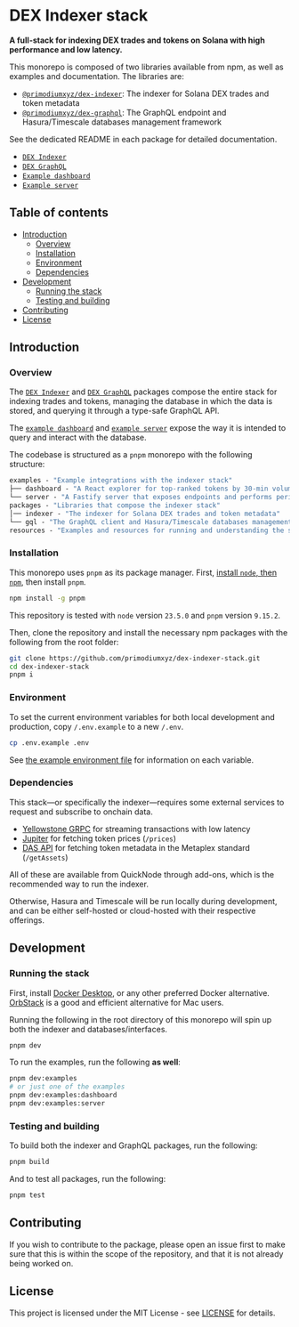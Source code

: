 # DEX Indexer stack

**A full-stack for indexing DEX trades and tokens on Solana with high performance and low latency.**

This monorepo is composed of two libraries available from npm, as well as examples and documentation. The libraries are:

- [`@primodiumxyz/dex-indexer`](https://www.npmjs.com/package/@primodiumxyz/dex-indexer): The indexer for Solana DEX trades and token metadata
- [`@primodiumxyz/dex-graphql`](https://www.npmjs.com/package/@primodiumxyz/dex-graphql): The GraphQL endpoint and Hasura/Timescale databases management framework

See the dedicated README in each package for detailed documentation.

- [`DEX Indexer`](./packages/indexer/README.md)
- [`DEX GraphQL`](./packages/gql/README.md)
- [`Example dashboard`](./examples/dashboard/README.md)
- [`Example server`](./examples/server/README.md)

## Table of contents

- [Introduction](#introduction)
  - [Overview](#overview)
  - [Installation](#installation)
  - [Environment](#environment)
  - [Dependencies](#dependencies)
- [Development](#development)
  - [Running the stack](#running-the-stack)
  - [Testing and building](#testing-and-building)
- [Contributing](#contributing)
- [License](#license)

## Introduction

### Overview

The [`DEX Indexer`](./packages/indexer/README.md) and [`DEX GraphQL`](./packages/gql/README.md) packages compose the entire stack for indexing trades and tokens, managing the database in which the data is stored, and querying it through a type-safe GraphQL API.

The [`example dashboard`](./examples/dashboard/README.md) and [`example server`](./examples/server/README.md) expose the way it is intended to query and interact with the database.

The codebase is structured as a `pnpm` monorepo with the following structure:

```ml
examples - "Example integrations with the indexer stack"
├── dashboard - "A React explorer for top-ranked tokens by 30-min volume, with price and candlestick charts"
└── server - "A Fastify server that exposes endpoints and performs periodic tasks on the database"
packages - "Libraries that compose the indexer stack"
│── indexer - "The indexer for Solana DEX trades and token metadata"
└── gql - "The GraphQL client and Hasura/Timescale databases management framework"
resources - "Examples and resources for running and understanding the stack"
```

### Installation

This monorepo uses `pnpm` as its package manager. First, [install `node`, then `npm`](https://docs.npmjs.com/downloading-and-installing-node-js-and-npm), then install `pnpm`.

```bash
npm install -g pnpm
```

This repository is tested with `node` version `23.5.0` and `pnpm` version `9.15.2`.

Then, clone the repository and install the necessary npm packages with the following from the root folder:

```bash
git clone https://github.com/primodiumxyz/dex-indexer-stack.git
cd dex-indexer-stack
pnpm i
```

### Environment

To set the current environment variables for both local development and production, copy `/.env.example` to a new `/.env`.

```bash
cp .env.example .env
```

See [the example environment file](./.env.example) for information on each variable.

### Dependencies

This stack—or specifically the indexer—requires some external services to request and subscribe to onchain data.

- [Yellowstone GRPC](https://github.com/rpcpool/yellowstone-grpc) for streaming transactions with low latency
- [Jupiter](https://station.jup.ag/docs/apis/price-api-v2) for fetching token prices (`/prices`)
- [DAS API](https://developers.metaplex.com/das-api) for fetching token metadata in the Metaplex standard (`/getAssets`)

All of these are available from QuickNode through add-ons, which is the recommended way to run the indexer.

Otherwise, Hasura and Timescale will be run locally during development, and can be either self-hosted or cloud-hosted with their respective offerings.

## Development

### Running the stack

First, install [Docker Desktop](https://www.docker.com/products/docker-desktop/), or any other preferred Docker alternative. [OrbStack](https://orbstack.dev/) is a good and efficient alternative for Mac users.

Running the following in the root directory of this monorepo will spin up both the indexer and databases/interfaces.

```bash
pnpm dev
```

To run the examples, run the following **as well**:

```bash
pnpm dev:examples
# or just one of the examples
pnpm dev:examples:dashboard
pnpm dev:examples:server
```

### Testing and building

To build both the indexer and GraphQL packages, run the following:

```bash
pnpm build
```

And to test all packages, run the following:

```bash
pnpm test
```

## Contributing

If you wish to contribute to the package, please open an issue first to make sure that this is within the scope of the repository, and that it is not already being worked on.

## License

This project is licensed under the MIT License - see [LICENSE](./LICENSE) for details.
